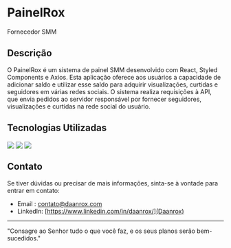 # PainelRox
Fornecedor SMM

## Descrição
O PainelRox é um sistema de painel SMM desenvolvido com React, Styled Components e Axios. Esta aplicação oferece aos usuários a capacidade de adicionar saldo e utilizar esse saldo para adquirir visualizações, curtidas e seguidores em várias redes sociais. O sistema realiza requisições à API, que envia pedidos ao servidor responsável por fornecer seguidores, visualizações e curtidas na rede social do usuário.

## Tecnologias Utilizadas
<div>
  <img align="center" src="https://img.shields.io/badge/React-20232A?style=for-the-badge&logo=react&logoColor=61DAFB"/>
  <img align="center" src="https://img.shields.io/badge/Styled_Components-DB7093?style=for-the-badge&logo=styled-components&logoColor=white"/>
  <img align="center" src="https://img.shields.io/badge/Axios-56A3D8?style=for-the-badge&logo=axios&logoColor=white"/>
</div>

## Contato
Se tiver dúvidas ou precisar de mais informações, sinta-se à vontade para entrar em contato:
- Email : [contato@daanrox.com](mailto:contato@daanrox.com)
- LinkedIn: [https://www.linkedin.com/in/daanrox/](Daanrox)

--- 
"Consagre ao Senhor tudo o que você faz, e os seus planos serão bem-sucedidos."
